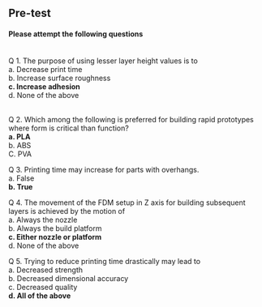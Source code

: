 ## <b> Pre-test</b>
#### Please attempt the following questions

<br>
Q 1. The purpose of using lesser layer height values is to <br>
a. Decrease print time<br>
b. Increase surface roughness<br>
<b>c. Increase adhesion</b><br>
d. None of the above<br><br>

Q 2. Which among the following is preferred for building rapid prototypes where form is critical than function? <br>
<b>a. PLA</b><br>
b. ABS<br>
C. PVA<br>

Q 3. Printing time may increase for parts with overhangs. <br>
a. False<br>
<b>b. True</b><br>

Q 4. The movement of the FDM setup in Z axis for building subsequent layers is achieved by the motion of <br>
a. Always the nozzle<br>
b. Always the build platform<br>
<b>c. Either nozzle or platform</b><br>
d. None of the above<br>

Q 5. Trying to reduce printing time drastically may lead to <br>
a. Decreased strength<br>
b. Decreased dimensional accuracy<br>
c. Decreased quality<br>
<b>d. All of the above</b>
